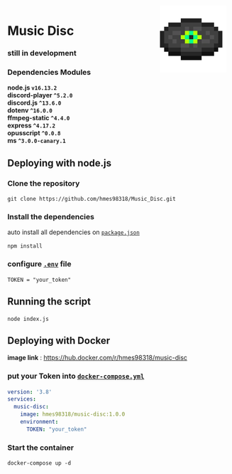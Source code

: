 <img width="150" height="150" align="right" style="float: right; margin: 0 10px 0 0;" alt="music_disc" src="./music_disc.png">

# Music Disc

### still in development  


### Dependencies Modules

**node.js  `v16.13.2`**  
**discord-player  `^5.2.0`**  
**discord.js  `^13.6.0`**  
**dotenv  `^16.0.0`**  
**ffmpeg-static  `^4.4.0`**  
**express  `^4.17.2`**  
**opusscript  `^0.0.8`**  
**ms  `^3.0.0-canary.1`**  


## Deploying with node.js

### Clone the repository
```
git clone https://github.com/hmes98318/Music_Disc.git
```

### Install the dependencies
auto install all dependencies on [`package.json`](./package.json)  
```
npm install
```

### configure [`.env`](./.env) file
```env
TOKEN = "your_token"
```

## Running the script 
```
node index.js
```


## Deploying with Docker  
**image link** : https://hub.docker.com/r/hmes98318/music-disc  
### put your Token into [`docker-compose.yml`](./docker-compose.yml)
```yml
version: '3.8'
services:
  music-disc:
    image: hmes98318/music-disc:1.0.0
    environment:
      TOKEN: "your_token"
```

### Start the container  
```
docker-compose up -d
```
